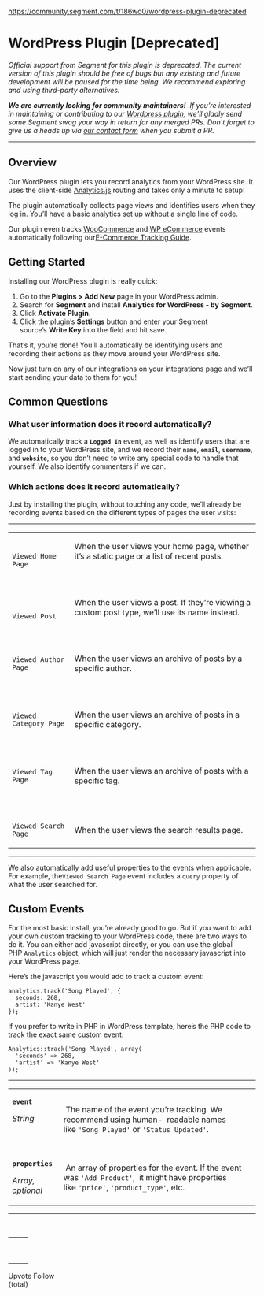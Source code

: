 https://community.segment.com/t/186wd0/wordpress-plugin-deprecated

<div class="topic__main">
    <h1 class="topic__title">WordPress Plugin [Deprecated]</h1>
      <div class="topic-meta-wrap">

    






  

</div>
<div class="cfa topic__text formatted"><p> <em>Official support from Segment for this plugin is deprecated. The current version of this plugin should be free of bugs but any existing and future development will be paused for the time being. We recommend exploring and using third-party alternatives.</em> </p> 
<p> <em><strong>We are currently looking for community maintainers!</strong>&nbsp; If you’re interested in maintaining or contributing to our <a href="https://github.com/segmentio/analytics-wordpress" target="_blank" rel="nofollow">Wordpress plugin</a>, we'll gladly send some Segment swag your way in return for any merged PRs. Don't forget to give us a heads up via <a href="http://segment.com/contact/" target="_blank" rel="nofollow">our contact form</a>&nbsp;when you submit a&nbsp;PR. &nbsp;</em> </p> 
<hr> 
<h2>Overview</h2> 
<p> Our WordPress plugin lets you record analytics from your WordPress site. It uses the client-side&nbsp;<a href="https://segment.com/docs/sources/website/analytics.js" target="_blank" rel="nofollow">Analytics.js</a>&nbsp;routing and takes only a minute to setup! </p> 
<p> The plugin automatically collects page views and identifies users when they log in. You’ll have a basic analytics set up without a single line of code. </p> 
<p> Our plugin even tracks&nbsp;<a href="https://segment.com/docs/sources/website/guides/woocommerce" target="_blank" rel="nofollow">WooCommerce</a>&nbsp;and&nbsp;<a href="https://segment.com/docs/sources/website/guides/wp-ecommerce" target="_blank" rel="nofollow">WP eCommerce</a>&nbsp;events automatically following our<a href="https://segment.com/docs/spec/ecommerce/v2/" target="_blank" rel="nofollow">E-Commerce Tracking Guide</a>. </p> 
<h2 id="getting-started">Getting Started</h2> 
<p> Installing our WordPress plugin is really quick: </p> 
<ol> 
 <li>Go to the&nbsp;<strong>Plugins &gt; Add New</strong>&nbsp;page in your WordPress admin.</li> 
 <li>Search for&nbsp;<strong>Segment</strong>&nbsp;and install&nbsp;<strong>Analytics for WordPress - by Segment</strong>.</li> 
 <li>Click&nbsp;<strong>Activate Plugin</strong>.</li> 
 <li>Click the plugin’s&nbsp;<strong>Settings</strong>&nbsp;button and enter your Segment source’s&nbsp;<strong>Write Key</strong>&nbsp;into the field and hit save.</li> 
</ol> 
<p> That’s it, you’re done! You’ll automatically be identifying users and recording their actions as they move around your WordPress site. </p> 
<p> Now just turn on any of our integrations on your integrations page and we’ll start sending your data to them for you! </p> 
<h2 id="common-questions">Common Questions</h2> 
<h3 id="what-user-information-does-it-record-automatically-">What user information does it record automatically?</h3> 
<p> We automatically track a&nbsp;<strong><code>Logged In</code></strong>&nbsp;event, as well as identify users that are logged in to your WordPress site, and we record their&nbsp;<strong><code>name</code></strong>,&nbsp;<strong><code>email</code></strong>,&nbsp;<strong><code>username</code></strong>, and&nbsp;<strong><code>website</code></strong>, so you don’t need to write any special code to handle that yourself. We also identify commenters if we can. </p> 
<h3 id="which-actions-does-it-record-automatically-">Which actions does it record automatically?</h3> 
<p> Just by installing the plugin, without touching any code, we’ll already be recording events based on the different types of pages the user visits: </p> 
<hr> 
<table> 
 <tbody> 
  <tr> 
   <td><code>Viewed Home Page</code></td> 
   <td> <p> When the user views your home page, whether it’s a static page or a list of recent posts. </p> <p> &nbsp; </p> </td> 
  </tr> 
  <tr> 
   <td><code>Viewed Post</code></td> 
   <td> <p> When the user views a post. If they’re viewing a custom post type, we’ll use its name instead. </p> <p> &nbsp; </p> </td> 
  </tr> 
  <tr> 
   <td> <p> <code>Viewed Author Page</code> </p> <p> &nbsp; </p> </td> 
   <td> <p> When the user views an archive of posts by a specific author. </p> <p> &nbsp; </p> </td> 
  </tr> 
  <tr> 
   <td> <p> <code>Viewed Category Page</code> </p> <p> &nbsp; </p> </td> 
   <td> <p> When the user views an archive of posts in a specific category. </p> <p> &nbsp; </p> </td> 
  </tr> 
  <tr> 
   <td> <p> <code>Viewed Tag Page</code> </p> <p> &nbsp; </p> </td> 
   <td> <p> When the user views an archive of posts with a specific tag. </p> <p> &nbsp; </p> </td> 
  </tr> 
  <tr> 
   <td> <p> <code>Viewed Search Page</code> </p> </td> 
   <td>When the user views the search results page.</td> 
  </tr> 
 </tbody> 
</table> 
<hr> 
<p> We also automatically add useful properties to the events when applicable. For example, the<code>Viewed Search Page</code>&nbsp;event includes a&nbsp;<code>query</code>&nbsp;property of what the user searched for. </p> 
<h2 id="custom-events">Custom Events</h2> 
<p> For the most basic install, you’re already good to go. But if you want to add your own custom tracking to your WordPress code, there are two ways to do it. You can either add javascript directly, or you can use the global PHP&nbsp;<code>Analytics</code>&nbsp;object, which will just render the necessary javascript into your WordPress page. </p> 
<p> Here’s the javascript you would add to track a custom event: </p> 
<pre class="prettyprint"><code>analytics.track('Song Played', {
  seconds: 268,
  artist: 'Kanye West'
});
</code></pre> 
<p> If you prefer to write in PHP in WordPress template, here’s the PHP code to track the exact same custom event: </p> 
<pre class="prettyprint"><code>Analytics::track('Song Played', array(
  'seconds' =&gt; 268,
  'artist' =&gt; 'Kanye West'
));
</code></pre> 
<hr> 
<table> 
 <tbody> 
  <tr> 
   <td> <p> <strong><code>event</code></strong> </p> <p> <em>String</em> </p> <p> &nbsp; </p> </td> 
   <td> <p> &nbsp;The name of the event you’re tracking. We recommend using human- &nbsp;readable names like&nbsp;<code>'Song Played'</code>&nbsp;or&nbsp;<code>'Status Updated'</code>. </p> </td> 
  </tr> 
  <tr> 
   <td> <p> <strong><code>properties</code></strong> </p> <p> <em>Array, optional</em> </p> </td> 
   <td>&nbsp;An array of properties for the event. If the event was&nbsp;<code>'Add Product'</code>, &nbsp;it might have properties like&nbsp;<code>'price'</code>,&nbsp;<code>'product_type'</code>, etc.</td> 
  </tr> 
 </tbody> 
</table> 
<hr> 
<p class="prettyprint"> &nbsp; </p> 
<table> 
 <tbody> 
  <tr> 
   <td>&nbsp;</td> 
   <td>&nbsp;</td> 
  </tr> 
  <tr> 
   <td>&nbsp;</td> 
   <td>&nbsp;</td> 
  </tr> 
 </tbody> 
</table></div>
          <div class="topic__actions posting__actions">
  <span class="inline-like__wrap -sep">
        <span role="button" class="thm-lnk inline-like js-btn-like " data-action="/topic_do/186wd0/like">Upvote</span>
      </span>
    <span class="inline-follow__wrap -sep">
      <span role="button" class="thm-lnk inline-follow js-btn-follow " data-action="/topic_do/186wd0/follow">Follow</span>
    </span>
    </div>
<div class="topic__share -main js-topic__share" data-url="https://community.segment.com/t/186wd0/wordpress-plugin-deprecated" data-text="WordPress Plugin [Deprecated]"></div>
  <div class="share-template">
    <div class="box"><span role="button" class="facebook"><span class="icon facebook_icon"></span></span><span role="button" class="twitter"><span class="icon twitter_icon"></span></span><span role="button" class="googleplus"><span class="icon googleplus_icon"></span></span><span role="button" class="linkedin"><span class="icon linkedin_icon"></span></span><div class="share-total">{total}</div>
    </div>
  </div>

</div>